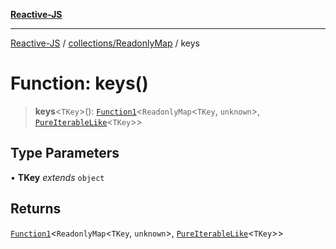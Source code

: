 [**Reactive-JS**](../../../README.md)

***

[Reactive-JS](../../../README.md) / [collections/ReadonlyMap](../README.md) / keys

# Function: keys()

> **keys**\<`TKey`\>(): [`Function1`](../../../functions/type-aliases/Function1.md)\<`ReadonlyMap`\<`TKey`, `unknown`\>, [`PureIterableLike`](../../../computations/interfaces/PureIterableLike.md)\<`TKey`\>\>

## Type Parameters

• **TKey** *extends* `object`

## Returns

[`Function1`](../../../functions/type-aliases/Function1.md)\<`ReadonlyMap`\<`TKey`, `unknown`\>, [`PureIterableLike`](../../../computations/interfaces/PureIterableLike.md)\<`TKey`\>\>
